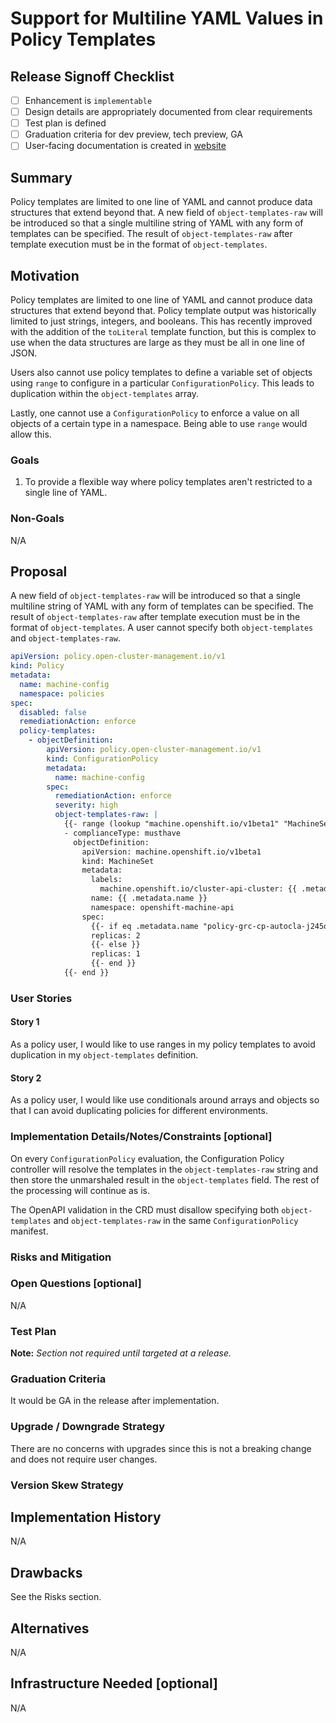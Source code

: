 # Support for Multiline YAML Values in Policy Templates

## Release Signoff Checklist

- [ ] Enhancement is `implementable`
- [ ] Design details are appropriately documented from clear requirements
- [ ] Test plan is defined
- [ ] Graduation criteria for dev preview, tech preview, GA
- [ ] User-facing documentation is created in
      [website](https://github.com/open-cluster-management-io/open-cluster-management-io.github.io/)

## Summary

Policy templates are limited to one line of YAML and cannot produce data structures that extend beyond that. A new field
of `object-templates-raw` will be introduced so that a single multiline string of YAML with any form of templates can be
specified. The result of `object-templates-raw` after template execution must be in the format of `object-templates`.

## Motivation

Policy templates are limited to one line of YAML and cannot produce data structures that extend beyond that. Policy
template output was historically limited to just strings, integers, and booleans. This has recently improved with the
addition of the `toLiteral` template function, but this is complex to use when the data structures are large as they
must be all in one line of JSON.

Users also cannot use policy templates to define a variable set of objects using `range` to configure in a particular
`ConfigurationPolicy`. This leads to duplication within the `object-templates` array.

Lastly, one cannot use a `ConfigurationPolicy` to enforce a value on all objects of a certain type in a namespace. Being
able to use `range` would allow this.

### Goals

1. To provide a flexible way where policy templates aren't restricted to a single line of YAML.

### Non-Goals

N/A

## Proposal

A new field of `object-templates-raw` will be introduced so that a single multiline string of YAML with any form of
templates can be specified. The result of `object-templates-raw` after template execution must be in the format of
`object-templates`. A user cannot specify both `object-templates` and `object-templates-raw`.

```yaml
apiVersion: policy.open-cluster-management.io/v1
kind: Policy
metadata:
  name: machine-config
  namespace: policies
spec:
  disabled: false
  remediationAction: enforce
  policy-templates:
    - objectDefinition:
        apiVersion: policy.open-cluster-management.io/v1
        kind: ConfigurationPolicy
        metadata:
          name: machine-config
        spec:
          remediationAction: enforce
          severity: high
          object-templates-raw: |
            {{- range (lookup "machine.openshift.io/v1beta1" "MachineSet" "openshift-machine-api" "").items }}
            - complianceType: musthave
              objectDefinition:
                apiVersion: machine.openshift.io/v1beta1
                kind: MachineSet
                metadata:
                  labels:
                    machine.openshift.io/cluster-api-cluster: {{ .metadata.name }}
                  name: {{ .metadata.name }}
                  namespace: openshift-machine-api
                spec:
                  {{- if eq .metadata.name "policy-grc-cp-autocla-j245q-worker-us-east-1c" }}
                  replicas: 2
                  {{- else }}
                  replicas: 1
                  {{- end }}
            {{- end }}
```

### User Stories

#### Story 1

As a policy user, I would like to use ranges in my policy templates to avoid duplication in my `object-templates`
definition.

#### Story 2

As a policy user, I would like use conditionals around arrays and objects so that I can avoid duplicating policies for
different environments.

### Implementation Details/Notes/Constraints [optional]

On every `ConfigurationPolicy` evaluation, the Configuration Policy controller will resolve the templates in the
`object-templates-raw` string and then store the unmarshaled result in the `object-templates` field. The rest of the
processing will continue as is.

The OpenAPI validation in the CRD must disallow specifying both `object-templates` and `object-templates-raw` in the
same `ConfigurationPolicy` manifest.

### Risks and Mitigation

### Open Questions [optional]

N/A

### Test Plan

**Note:** _Section not required until targeted at a release._

### Graduation Criteria

It would be GA in the release after implementation.

### Upgrade / Downgrade Strategy

There are no concerns with upgrades since this is not a breaking change and does not require user changes.

### Version Skew Strategy

## Implementation History

N/A

## Drawbacks

See the Risks section.

## Alternatives

N/A

## Infrastructure Needed [optional]

N/A
